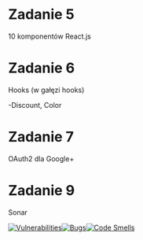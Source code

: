 # Zadanie 5

10 komponentów React.js

# Zadanie 6

Hooks (w gałęzi hooks)

-Discount, Color 

# Zadanie 7

OAuth2 dla Google+

# Zadanie 9

Sonar

<!-- [Quality Gate Status](https://sonarcloud.io/api/project_badges/measure?project=PrzemyslawZagraniczny_react&metric=alert_status)](https://sonarcloud.io/dashboard?id=PrzemyslawZagraniczny_react) -->
[![Vulnerabilities](https://sonarcloud.io/api/project_badges/measure?project=PrzemyslawZagraniczny_react&metric=vulnerabilities)](https://sonarcloud.io/dashboard?id=PrzemyslawZagraniczny_react)[![Bugs](https://sonarcloud.io/api/project_badges/measure?project=PrzemyslawZagraniczny_react&metric=bugs)](https://sonarcloud.io/dashboard?id=PrzemyslawZagraniczny_react)[![Code Smells](https://sonarcloud.io/api/project_badges/measure?project=PrzemyslawZagraniczny_react&metric=code_smells)](https://sonarcloud.io/dashboard?id=PrzemyslawZagraniczny_react)
